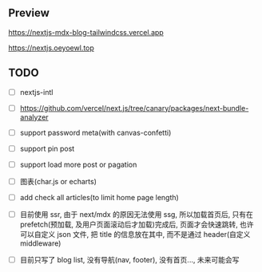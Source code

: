 ## Preview

https://nextjs-mdx-blog-tailwindcss.vercel.app

https://nextjs.oeyoewl.top

## TODO

- [ ] nextjs-intl
- [ ] https://github.com/vercel/next.js/tree/canary/packages/next-bundle-analyzer
- [ ] support password meta(with canvas-confetti)
- [ ] support pin post
- [ ] support load more post or pagation
- [ ] 图表(char.js or echarts)
- [ ] add check all articles(to limit home page length)

- [ ] 目前使用 ssr, 由于 next/mdx 的原因无法使用 ssg, 所以加载首页后, 只有在 prefetch(预加载, 及用户页面滚动后才加载)完成后, 页面才会快速跳转, 也许可以自定义 json 文件, 把 title 的信息放在其中, 而不是通过 header(自定义 middleware)
- [ ] 目前只写了 blog list, 没有导航(nav, footer), 没有首页..., 未来可能会写
